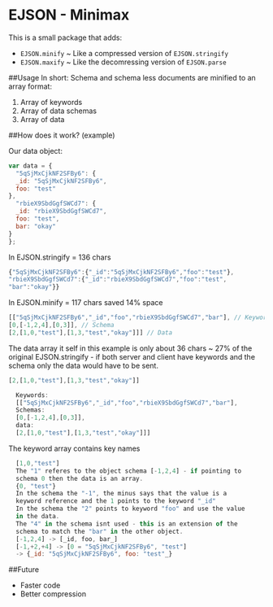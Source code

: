 EJSON - Minimax
===============

This is a small package that adds:
* `EJSON.minify` ~ Like a compressed version of `EJSON.stringify`
* `EJSON.maxify` ~ Like the decomressing version of `EJSON.parse`

##Usage
In short:
Schema and schema less documents are minified to an array format:
  1. Array of keywords
  2. Array of data schemas
  3. Array of data

##How does it work? (example)

Our data object:
```js
var data = {
  "5qSjMxCjkNF2SFBy6": {
  _id: "5qSjMxCjkNF2SFBy6",
  foo: "test"
},
  "rbieX9SbdGgfSWCd7": {
  _id: "rbieX9SbdGgfSWCd7",
  foo: "test",
  bar: "okay"
}
};
```

In EJSON.stringify = 136 chars
```js
{"5qSjMxCjkNF2SFBy6":{"_id":"5qSjMxCjkNF2SFBy6","foo":"test"},
"rbieX9SbdGgfSWCd7":{"_id":"rbieX9SbdGgfSWCd7","foo":"test",
"bar":"okay"}} 
```

In EJSON.minify = 117 chars saved 14% space
```js
[["5qSjMxCjkNF2SFBy6","_id","foo","rbieX9SbdGgfSWCd7","bar"], // Keywords
[0,[-1,2,4],[0,3]], // Schema
[2,[1,0,"test"],[1,3,"test","okay"]]] // Data
```

The data array it self in this example is only about 36 chars ~ 27% of the original EJSON.stringify - if both server and client have keywords and the schema only the data would have to be sent.

```js
[2,[1,0,"test"],[1,3,"test","okay"]] 
```

```js
  Keywords:
  [["5qSjMxCjkNF2SFBy6","_id","foo","rbieX9SbdGgfSWCd7","bar"],
  Schemas:
  [0,[-1,2,4],[0,3]],
  data:
  [2,[1,0,"test"],[1,3,"test","okay"]]] 
```

The keyword array contains key names
```js
  [1,0,"test"]
  The "1" referes to the object schema [-1,2,4] - if pointing to
  schema 0 then the data is an array.
  {0, "test"}
  In the schema the "-1", the minus says that the value is a
  keyword reference and the 1 points to the keyword "_id"
  In the schema the "2" points to keyword "foo" and use the value
  in the data.
  The "4" in the schema isnt used - this is an extension of the
  schema to match the "bar" in the other object.
  [-1,2,4] -> [_id, foo, bar_]
  [-1,+2,+4] -> [0 = "5qSjMxCjkNF2SFBy6", "test"]
  -> {_id: "5qSjMxCjkNF2SFBy6", foo: "test"_}

```

##Future
* Faster code
* Better compression
